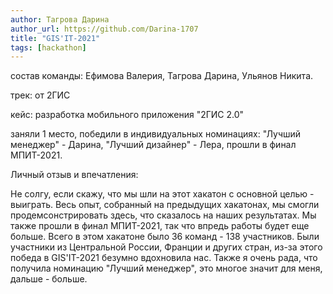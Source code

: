```yaml
---
author: Тагрова Дарина
author_url: https://github.com/Darina-1707
title: "GIS'IT-2021"
tags: [hackathon]
---
```

состав команды: Ефимова Валерия, Тагрова Дарина, Ульянов Никита.

трек: от 2ГИС

кейс: разработка мобильного приложения "2ГИС 2.0"

заняли 1 место, победили в индивидуальных номинациях: "Лучший менеджер" - Дарина, "Лучший дизайнер" - Лера, прошли в финал МПИТ-2021.

Личный отзыв и впечатления:

Не солгу, если скажу, что мы шли на этот хакатон с основной целью - выиграть.
Весь опыт, собранный на предыдущих хакатонах, мы смогли продемсонстрировать здесь, что сказалось на наших результатах. 
Мы также прошли в финал МПИТ-2021, так что впредь работы будет еще больше.
Всего в этом хакатоне было 36 команд - 138 участников. Были участники из Центральной России, Франции и других стран, из-за этого победа в GIS'IT-2021 безумно вдохновила нас.
Также я очень рада, что получила номинацию "Лучший менеджер", это многое значит для меня, дальше - больше.
